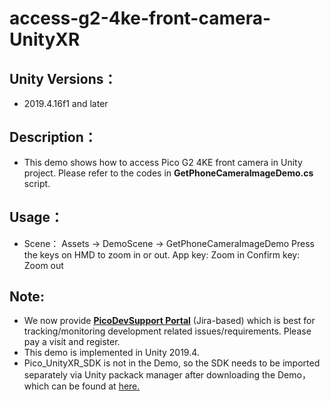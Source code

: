 # access-g2-4ke-front-camera-UnityXR

## Unity Versions：
- 2019.4.16f1 and later

## Description：

- This demo shows how to access Pico G2 4KE front camera in Unity project. Please refer to the codes in **GetPhoneCameraImageDemo.cs** script.

## Usage：
- Scene： Assets -> DemoScene -> GetPhoneCameraImageDemo
Press the keys on HMD to zoom in or out.
App key: Zoom in
Confirm key: Zoom out


## Note:
- We now provide [**PicoDevSupport Portal**](https://picodevsupport.atlassian.net/servicedesk/customer/user/login?destination=portals) (Jira-based) which is best for tracking/monitoring development related issues/requirements. Please pay a visit and register.
- This demo is implemented in Unity 2019.4.
-  Pico_UnityXR_SDK is not in the Demo, so the SDK needs to be imported separately via Unity packack manager after downloading the Demo，which can be found at [here.](https://developer.pico-interactive.com/sdk/index?id=8)
